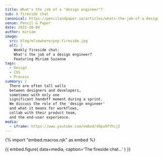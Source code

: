 ```yaml
---
title: What's the job of a "design engineer"?
sub: A fireside chat
canonical: https://pencilandpaper.io/articles/whats-the-job-of-a-design-engineer/
venue: Pencil & Paper
date: 2021-10-04
author: miriam
image:
  src: blog/elsewhere/pnp-fireside.jpg
  alt: |
    Weekly fireside chat:
    What's the job of a design engineer?
    Featuring Miriam Suzanne
tags:
  - Design
  - CSS
  - Process
summary: |
  There are often tall walls
  between designers and developers,
  sometimes with only one
  significant handoff moment during a sprint.
  We discuss the role of the 'design engineer'
  and what it means for workflows,
  collab with their product team,
  and the end-user experience.
media:
  - iframe: https://www.youtube.com/embed/d9pa9fYhcjI
---
```


{% import "embed.macros.njk" as embed %}

{{ embed.figure(
  data=media,
  caption='The fireside chat...'
) }}
